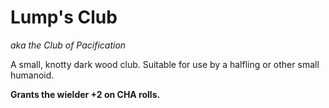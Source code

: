 # Lump's Club
_aka the Club of Pacification_

A small, knotty dark wood club. Suitable for use by a halfling or other small humanoid.

**Grants the wielder +2 on CHA rolls.**
